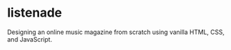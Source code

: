 # listenade
Designing an online music magazine from scratch using vanilla HTML, CSS, and JavaScript.
